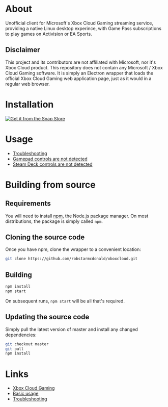 # About

Unofficial client for Microsoft's Xbox Cloud Gaming streaming service, providing a native Linux desktop experince, with Game Pass subscriptions to play games on Activision or EA Sports.

## Disclaimer

This project and its contributors are not affiliated with Microsoft, nor it's Xbox Cloud product. This repository does not contain any Microsoft / Xbox Cloud Gaming software. It is simply an Electron wrapper that loads the official Xbox Cloud Gaming web application page, just as it would in a regular web browser.

# Installation

[![Get it from the Snap Store](https://raw.githubusercontent.com/snapcore/snap-store-badges/master/EN/%5BEN%5D-snap-store-white.png)](https://snapcraft.io/xboxcloud)


# Usage

  - [Troubleshooting](https://github.com/robstarmcdonald/xboxcloud/wiki/Troubleshooting)
  - [Gamepad controls are not detected](https://github.com/robstarmcdonald/xboxcloud/wiki/Troubleshooting#gamepad-controls-are-not-detected)
  - [Steam Deck controls are not detected](https://github.com/robstarmcdonald/xboxcloud/wiki/Troubleshooting#steam-deck-controls-are-not-detected)

# Building from source

## Requirements

You will need to install [npm](https://www.npmjs.com/), the Node.js package manager. On most distributions, the package is simply called `npm`.

## Cloning the source code

Once you have npm, clone the wrapper to a convenient location:

```bash
git clone https://github.com/robstarmcdonald/xboxcloud.git
```

## Building

```bash
npm install
npm start
```

On subsequent runs, `npm start` will be all that's required.

## Updating the source code

Simply pull the latest version of master and install any changed dependencies:

```bash
git checkout master
git pull
npm install
```

# Links
 - [Xbox Cloud Gaming](https://xbox.com/en-US/play)
 - [Basic usage](https://github.com/robstarmcdonald/xboxcloud/wiki/Basic-usage)
 - [Troubleshooting](https://github.com/robstarmcdonald/xboxcloud/wiki/Troubleshooting)

